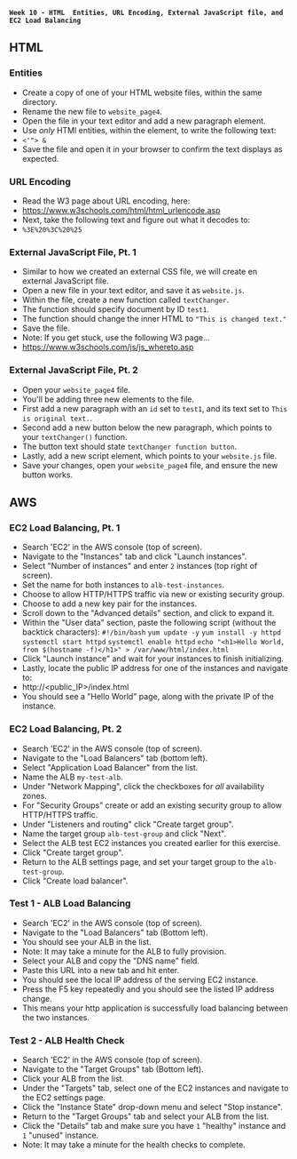 **`Week 10 - HTML  Entities, URL Encoding, External JavaScript file, and EC2 Load Balancing `**

## HTML

### Entities
- Create a copy of one of your HTML website files, within the same directory.
- Rename the new file to `website_page4`.
- Open the file in your text editor and add a new paragraph element.
- Use *only* HTMl entities, within the element, to write the following text:
- `<'"> &`
- Save the file and open it in your browser to confirm the text displays as expected.

### URL Encoding
- Read the W3 page about URL encoding, here:
- https://www.w3schools.com/html/html_urlencode.asp
- Next, take the following text and figure out what it decodes to:
- `%3E%20%3C%20%25`

### External JavaScript File, Pt. 1
- Similar to how we created an external CSS file, we will create en external JavaScript file.
- Open a new file in your text editor, and save it as `website.js`.
- Within the file, create a new function called `textChanger`.
- The function should specify document by ID `test1`.
- The function should change the inner HTML to `"This is changed text."`
- Save the file.
- Note: If you get stuck, use the following W3 page...
- https://www.w3schools.com/js/js_whereto.asp

### External JavaScript File, Pt. 2
- Open your `website_page4` file.
- You'll be adding three new elements to the file.
- First add a new paragraph with an `id` set to `test1`, and its text set to `This is original text.`.
- Second add a new button below the new paragraph, which points to your `textChanger()` function.
- The button text should state `textChanger function button`.
- Lastly, add a new script element, which points to your `website.js` file.
- Save your changes, open your `website_page4` file, and ensure the new button works.

## AWS

### EC2 Load Balancing, Pt. 1
- Search 'EC2' in the AWS console (top of screen).
- Navigate to the "Instances" tab and click "Launch instances".
- Select "Number of instances" and enter `2` instances (top right of screen).
- Set the name for both instances to `alb-test-instances`.
- Choose to allow HTTP/HTTPS traffic via new or existing security group.
- Choose to add a new key pair for the instances.
- Scroll down to the "Advanced details" section, and click to expand it.
- Within the "User data" section, paste the following script (without the backtick characters):
`#!/bin/bash`
`yum update -y`
`yum install -y httpd`
`systemctl start httpd`
`systemctl enable httpd`
`echo "<h1>Hello World, from $(hostname -f)</h1>" > /var/www/html/index.html`
- Click "Launch instance" and wait for your instances to finish initializing.
- Lastly, locate the public IP address for one of the instances and navigate to:
- http://<public_IP>/index.html
- You should see a "Hello World" page, along with the private IP of the instance.

### EC2 Load Balancing, Pt. 2
- Search 'EC2' in the AWS console (top of screen).
- Navigate to the "Load Balancers" tab (bottom left).
- Select "Application Load Balancer" from the list.
- Name the ALB `my-test-alb`.
- Under "Network Mapping", click the checkboxes for *all* availability zones.
- For "Security Groups" create or add an existing security group to allow HTTP/HTTPS traffic.
- Under "Listeners and routing" click "Create target group".
- Name the target group `alb-test-group` and click "Next".
- Select the ALB test EC2 instances you created earlier for this exercise.
- Click "Create target group".
- Return to the ALB settings page, and set your target group to the `alb-test-group`.
- Click "Create load balancer".

### Test 1 - ALB Load Balancing
- Search 'EC2' in the AWS console (top of screen).
- Navigate to the "Load Balancers" tab (Bottom left).
- You should see your ALB in the list.
- Note: It may take a minute for the ALB to fully provision.
- Select your ALB and copy the "DNS name" field.
- Paste this URL into a new tab and hit enter.
- You should see the local IP address of the serving EC2 instance.
- Press the F5 key repeatedly and you should see the listed IP address change.
- This means your http application is successfully load balancing between the two instances.

### Test 2 - ALB Health Check
- Search 'EC2' in the AWS console (top of screen).
- Navigate to the "Target Groups" tab (Bottom left).
- Click your ALB from the list.
- Under the "Targets" tab, select one of the EC2 instances and navigate to the EC2 settings page.
- Click the "Instance State" drop-down menu and select "Stop instance".
- Return to the "Target Groups" tab and select your ALB from the list.
- Click the "Details" tab and make sure you have `1` "healthy" instance and `1` "unused" instance.
- Note: It may take a minute for the health checks to complete.
